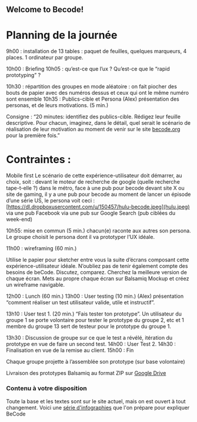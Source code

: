 ## Welcome to Becode!

# Planning de la journée

9h00 : installation de 13 tables : paquet de feuilles, quelques marqueurs, 4 places. 1 ordinateur par groupe.

10h00 : Briefing
10h05 : qu’est-ce que l’ux ? Qu’est-ce que le “rapid prototyping” ?

10h30 : répartition des groupes
en mode aléatoire : on fait piocher des bouts de papier avec des numéros dessus et ceux qui ont le même numéro sont ensemble 
10h35 : Publics-cible et Persona
(Alex) présentation des personas, et de leurs motivations. (5 min.)

Consigne : “20 minutes: identifiez des publics-cible. Rédigez leur feuille descriptive.
Pour chacun,  imaginez, dans le détail, quel serait le scénario de réalisation de leur motivation au moment de venir sur le site [becode.org]() pour la première fois.”
 
# Contraintes :
Mobile first
Le scénario de cette expérience-utilisateur doit démarrer, au choix, soit :
devant le moteur de recherche de google (quelle recherche tape-t-elle ?)
dans le métro, face à une pub pour becode
devant site X ou site de gaming, il y a une pub pour becode
au moment de lancer un épisode d’une série US, le persona voit ceci : [https://dl.dropboxusercontent.com/u/150457/hulu-becode.jpeg](hulu.jpeg)
via une pub Facebook
via une pub sur Google Search (pub ciblées du week-end)

10h55: mise en commun (5 min.)
chacun(e) raconte aux autres son persona.
Le groupe choisit le persona dont il va prototyper l’UX idéale.

11h00 : wireframing (60 min.)

Utilise le papier pour sketcher entre vous la suite d’écrans composant cette expérience-utilisateur idéale. N’oubliez pas de tenir également compte des besoins de beCode. Discutez, comparez. Cherchez la meilleure version de chaque écran. 
Mets au propre chaque écran sur Balsamiq Mockup et créez un wireframe navigable.

12h00 : Lunch (60 min.)
13h00 : User testing (10 min.)
(Alex) présentation “comment réaliser un test utilisateur valide, utile et instructif”.

13h10 : User test 1.  (20 min.)
“Fais tester ton prototype”.
Un utilisateur du groupe 1 se porte volontaire pour tester le prototype du groupe 2, etc et 1 membre du groupe 13 sert de testeur pour le prototype du groupe 1.

13h30 : Discussion de groupe sur ce que le test a révélé, itération du prototype en vue de faire un second test.
14h00 : User Test 2.
14h30 : Finalisation en vue de la remise au client.
15h00 : Fin

Chaque groupe projette à l’assemblée son prototype (sur base volontaire)

Livraison des prototypes Balsamiq au format ZIP sur [Google Drive](https://drive.google.com/drive/folders/0B95kMq28iSwCOXlaUVBwdDJ5aWc?usp=sharing)


### Contenu à votre disposition
Toute la base et les textes sont sur le site actuel, mais on est ouvert à tout changement.
Voici une [série d'infographies](https://drive.google.com/drive/u/1/folders/0B8wMyRL4azawejB5S2tUcWRJcUE) que l'on prépare pour expliquer BeCode



